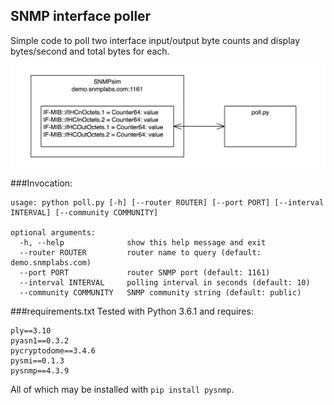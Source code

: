 ## SNMP interface poller
Simple code to poll two interface input/output byte counts and 
display bytes/second and total bytes for each.

![System Diagram](./doc/qrouter.jpg)

###Invocation:  

```
usage: python poll.py [-h] [--router ROUTER] [--port PORT] [--interval INTERVAL] [--community COMMUNITY]

optional arguments:
  -h, --help              show this help message and exit
  --router ROUTER         router name to query (default: demo.snmplabs.com)
  --port PORT             router SNMP port (default: 1161)
  --interval INTERVAL     polling interval in seconds (default: 10)
  --community COMMUNITY   SNMP community string (default: public)
```

###requirements.txt
Tested with Python 3.6.1 and requires:
```
ply==3.10
pyasn1==0.3.2
pycryptodome==3.4.6
pysmi==0.1.3
pysnmp==4.3.9
```
All of which may be installed with ```pip install pysnmp```.
